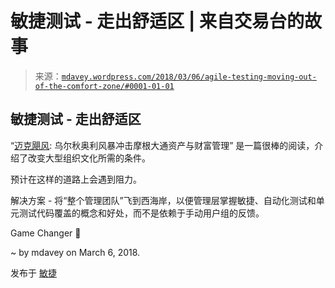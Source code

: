 <!--yml

category: 未分类

date: 2024-05-18 05:27:26

-->

# 敏捷测试 - 走出舒适区 | 来自交易台的故事

> 来源：[`mdavey.wordpress.com/2018/03/06/agile-testing-moving-out-of-the-comfort-zone/#0001-01-01`](https://mdavey.wordpress.com/2018/03/06/agile-testing-moving-out-of-the-comfort-zone/#0001-01-01)

## 敏捷测试 - 走出舒适区

“[迈克飓风](https://www.waterstechnology.com/people/3524061/hurricane-mike-urciuoli-storms-jpmorgan-awm): 乌尔秋奥利风暴冲击摩根大通资产与财富管理” 是一篇很棒的阅读，介绍了改变大型组织文化所需的条件。

预计在这样的道路上会遇到阻力。

解决方案 - 将“整个管理团队”飞到西海岸，以便管理层掌握敏捷、自动化测试和单元测试代码覆盖的概念和好处，而不是依赖于手动用户组的反馈。

Game Changer 🙂

~ by mdavey on March 6, 2018.

发布于 [敏捷](https://mdavey.wordpress.com/category/agile/)
